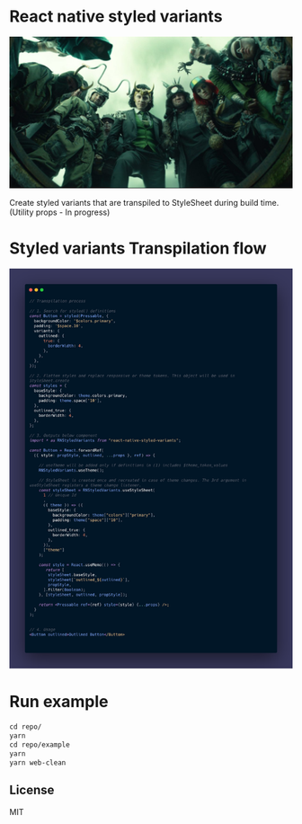 # React native styled variants

![alt loki variants](./assets/styled-variants.jpeg)

Create styled variants that are transpiled to StyleSheet during build time. (Utility props - In progress)

# Styled variants Transpilation flow

![alt transpilation flow](./assets/transpile-flow.png)

# Run example

```
cd repo/
yarn
cd repo/example
yarn
yarn web-clean

```

## License

MIT
